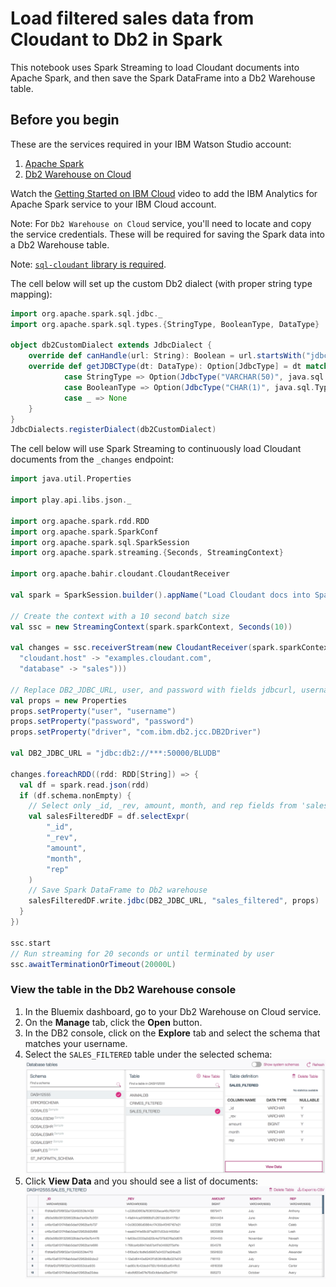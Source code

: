
# Load filtered sales data from Cloudant to Db2 in Spark

This notebook uses Spark Streaming to load Cloudant documents into Apache Spark, and then save the Spark DataFrame into a Db2 Warehouse table.

## Before you begin 

These are the services required in your IBM Watson Studio account:

1. [Apache Spark](https://spark.apache.org)
2. [Db2 Warehouse on Cloud](https://console.bluemix.net/catalog/services/dashdb)

Watch the [Getting Started on IBM Cloud](https://developer.ibm.com/clouddataservices/docs/spark/get-started/get-started-in-bluemix/) video to add the IBM Analytics for Apache Spark service to your IBM Cloud account.

Note: For `Db2 Warehouse on Cloud` service, you'll need to locate and copy the service credentials.
These will be required for saving the Spark data into a Db2 Warehouse table.

Note: [`sql-cloudant` library is required](../sql-cloudant/install-in-python-notebook.md). 

The cell below will set up the custom Db2 dialect (with proper string type mapping):


```scala
import org.apache.spark.sql.jdbc._
import org.apache.spark.sql.types.{StringType, BooleanType, DataType}

object db2CustomDialect extends JdbcDialect {
    override def canHandle(url: String): Boolean = url.startsWith("jdbc:db2")
    override def getJDBCType(dt: DataType): Option[JdbcType] = dt match {
            case StringType => Option(JdbcType("VARCHAR(50)", java.sql.Types.VARCHAR))
            case BooleanType => Option(JdbcType("CHAR(1)", java.sql.Types.CHAR))
            case _ => None
    }
}
JdbcDialects.registerDialect(db2CustomDialect)
```

The cell below will use Spark Streaming to continuously load Cloudant documents from the `_changes` endpoint:


```scala
import java.util.Properties

import play.api.libs.json._

import org.apache.spark.rdd.RDD
import org.apache.spark.SparkConf
import org.apache.spark.sql.SparkSession
import org.apache.spark.streaming.{Seconds, StreamingContext}

import org.apache.bahir.cloudant.CloudantReceiver

val spark = SparkSession.builder().appName("Load Cloudant docs into Spark").getOrCreate()

// Create the context with a 10 second batch size
val ssc = new StreamingContext(spark.sparkContext, Seconds(10))  

val changes = ssc.receiverStream(new CloudantReceiver(spark.sparkContext.getConf, Map(
  "cloudant.host" -> "examples.cloudant.com",
  "database" -> "sales")))

// Replace DB2_JDBC_URL, user, and password with fields jdbcurl, username, and password from your Db2 Warehouse service credentials
val props = new Properties
props.setProperty("user", "username")
props.setProperty("password", "password")
props.setProperty("driver", "com.ibm.db2.jcc.DB2Driver")

val DB2_JDBC_URL = "jdbc:db2://***:50000/BLUDB"

changes.foreachRDD((rdd: RDD[String]) => {
  val df = spark.read.json(rdd)
  if (df.schema.nonEmpty) {
    // Select only _id, _rev, amount, month, and rep fields from 'sales' DataFrame
    val salesFilteredDF = df.selectExpr(
        "_id",
        "_rev",
        "amount",
        "month",
        "rep"
    )
    // Save Spark DataFrame to Db2 warehouse
    salesFilteredDF.write.jdbc(DB2_JDBC_URL, "sales_filtered", props)
  }
})

ssc.start
// Run streaming for 20 seconds or until terminated by user
ssc.awaitTerminationOrTimeout(20000L)
```

### View the table in the Db2 Warehouse console
1. In the Bluemix dashboard, go to your Db2 Warehouse on Cloud service.
2. On the **Manage** tab, click the **Open** button.
3. In the DB2 console, click on the **Explore** tab and select the schema that matches your username.
4. Select the `SALES_FILTERED` table under the selected schema:
![](sales-view-data.png)
5. Click **View Data** and you should see a list of documents:
![](sales-table.png)

